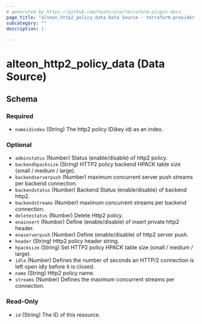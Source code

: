 ```yaml
---
# generated by https://github.com/hashicorp/terraform-plugin-docs
page_title: "alteon_http2_policy_data Data Source - terraform-provider-alteon"
subcategory: ""
description: |-
  
---
```


# alteon_http2_policy_data (Data Source)





<!-- schema generated by tfplugindocs -->
## Schema

### Required

- `nameidindex` (String) The http2 policy ID(key id) as an index.

### Optional

- `adminstatus` (Number) Status (enable/disable) of http2 policy.
- `backendhpacksize` (String) HTTP2 policy backend HPACK table size (small / medium / large).
- `backendserverpush` (Number) maximum concurrent server push streams per backend connection.
- `backendstatus` (Number) Backend Status (enable/disable) of backend http2.
- `backendstreams` (Number) maximum concurrent streams per backend connection.
- `deletestatus` (Number) Delete Http2 policy.
- `enainsert` (Number) Define (enable/disable) of insert private http2 header.
- `enaserverpush` (Number) Define (enable/disable) of http2 server push.
- `header` (String) Http2 policy header string.
- `hpacksize` (String) Set HTTP2 policy HPACK table size (small / medium / large).
- `idle` (Number) Defines the number of seconds an HTTP/2 connection is left open idly before it is closed.
- `name` (String) Http2 policy name.
- `streams` (Number) Defines the maximum concurrent streams per connection.

### Read-Only

- `id` (String) The ID of this resource.
